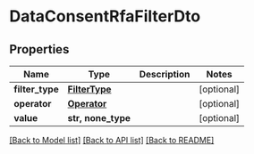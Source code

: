 # DataConsentRfaFilterDto


## Properties
Name | Type | Description | Notes
------------ | ------------- | ------------- | -------------
**filter_type** | [**FilterType**](FilterType.md) |  | [optional] 
**operator** | [**Operator**](Operator.md) |  | [optional] 
**value** | **str, none_type** |  | [optional] 

[[Back to Model list]](../README.md#documentation-for-models) [[Back to API list]](../README.md#documentation-for-api-endpoints) [[Back to README]](../README.md)


